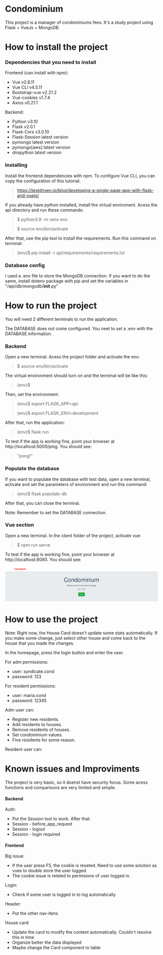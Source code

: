 # Condominium
This project is a manager of condominiums fees.
It's a study project using Flask + VueJs + MongoDB.

# How to install the project

### Dependencies that you need to install
Frontend (can install with npm):
- Vue v2.6.11
- Vue CLI v4.5.11
- Bootstrap-vue v2.21.2
- Vue-cookies v1.7.4
- Axios v0.21.1

Backend:
- Python v3.10
- Flask v2.0.1
- Flask-Cors v3.0.10
- Flask-Session latest version
- pymongo latest version
- pymongo[aws] latest version
- dnspython latest version

### Installing
Install the frontend dependencies with npm. To configure Vue CLI, you can copy the configuration of this tutorial:
> https://testdriven.io/blog/developing-a-single-page-app-with-flask-and-vuejs/

If you already have python installed, install the virtual enviroment. Acess the api directory and run these commands:
> $ python3.9 -m venv env

> $ source env/bin/activate

After that, use the pip tool to install the requirements. Run this command on terminal:
> (env)$ pip install -r api/requirements/requirements.txt

### Database config
I used a .env file to store the MongoDB connection. If you want to do the same, install dotenv package with pip and set the variables in "/api/db/mongodb/__init__.py"

# How to run the project
You will need 2 different terminals to run the application.

The DATABASE does not come configured. You neet to set a .env with the DATABASE information.

### Backend
Open a new terminal. Acess the project folder and activate the env:

> $ source env/bin/activate

The virtual environment should turn on and the terminal will be like this:

> (env)$

Then, set the environment:

> (env)$ export FLASK_APP=api

> (env)$ export FLASK_ENV=development

After that, run the application:

> (env)$ flask run

To test if the app is working fine, point your browser at http://localhost:5000/ping. You should see:

> "pong!"

### Populate the database
If you want to populate the database with test data, open a new terminal, activate and set the parameters of environment and run this command:

> (env)$ flask populate-db

After that, you can close the terminal.

Note: Remember to set the DATABASE connection.

### Vue section

Open a new terminal. In the client folder of the project, activate vue:

> $ npm run serve

To test if the app is working fine, point your browser at http://localhost:8080. You should see:

![](/client/public/homepage.png)

# How to use the project
Note: Right now, the House Card doesn't update some stats automatically.
If you make some change, just select other house and come back to the house that you made the changes.

In the homepage, press the login button and enter the user.

For adm permissions:
- user: syndicate.cond
- password: 123

For resident permissions:
- user: maria.cond
- password: 12345

Adm user can:
- Register new residents.
- Add residents to houses.
- Remove residents of houses.
- Set condominium values.
- Fine residents for some reason.

Resident user can:


# Known issues and Improviments
The project is very basic, so it doenst have security focus. Some acess functions and comparisons are very limited and simple.

#### Backend
Auth:
- Put the Session tool to work. After that:
- Session - before_app_request
- Session - logout
- Session - login required

#### Frontend
Big issue:
- If the user press F5, the cookie is reseted. Need to use some solution as vuex to double store the user logged.
- The cookie issue is related to permisions of user logged in.

Login:
- Check if some user is logged in to log automatically

Header:
- Put the other nav-itens

House card:
- Update the card to modify the content automatically. Couldn't resolve this in time
- Organize better the data displayed
- Maybe change the Card component to table

